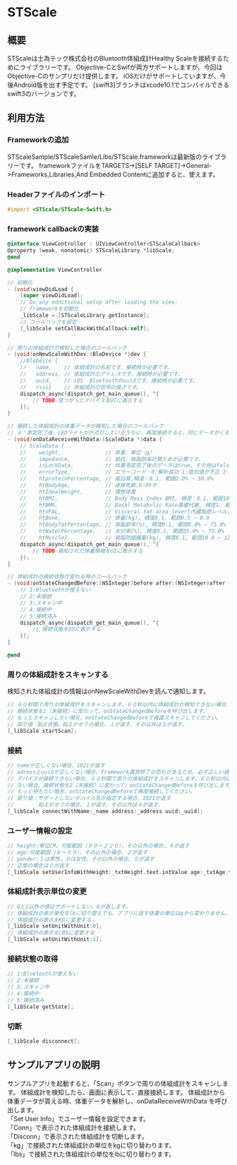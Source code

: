 # STScale

## 概要
STScaleは士為テック株式会社のBluetooth体組成計Healthy Scaleを接続するためにライブラリーです。
Objective-CとSwifが両方サポートしますが、今回はObjective-Cのサンプリだけ提供します。
iOSだけがサポートしていますが、今後Android版を出す予定です。
[swift3]ブランチはxcode10.1でコンパイルできるswift3のバージョンです。

## 利用方法

### Frameworkの追加
STScaleSample/STScaleSamle/Libs/STScale.frameworkは最新版のライブラリーです。
frameworkファイルをTARGETS→[SELF TARGET]->General->Frameworks,Libraries,And Embedded Contentに追加すると、使えます。

### Headerファイルのインポート
```objective-c
#import <STScale/STScale-Swift.h>
```

### framework callbackの実装

```objective-c
@interface ViewController : UIViewController<STScaleCallback>
@property (weak, nonatomic) STScaleLibrary *libScale;
@end

@implementation ViewController

// 初期化
- (void)viewDidLoad {
    [super viewDidLoad];
    // Do any additional setup after loading the view.
    // frameworkを初期化
    _libScale = [STScaleLibrary getInstance];
    // コールバックを設定
    [_libScale setCallBackWithCallback:self];
}

// 周りの体組成計が検知した場合のコールバック
- (void)onNewScaleWithDev:(BleDevice *)dev {
	//BleDeice {
	//   name,    // 体組成計の名前です、接続時が必要です。
	//   address, // 体組成計のアドレスです、接続時が必要です。
	//   uuid,    // iOS  Bluetoothのuuidです、接続時が必要です。
	//   rssi}    // 体組成計の信号の強さです。
    dispatch_async(dispatch_get_main_queue(), ^{
        // TODO 見つかったデバイスをUIに表示する
    });
}

// 接続した体組成計の体重データが検知した場合のコールバック
// ※：測定完了後、LEDライトがが点灯しているうちに、再度接続すると、同じデータがくるので、ご注意ください。
- (void)onDataReceiveWithData:(ScaleData *)data {
	// ScaleData {
    //    weight,              // 体重、単位（g）
    //    impedance,           // 抵抗、体脂肪率計算ためが必要です。
    //    isLockData,          // 体重測定完了後のデータはtrue、その他はfalseになります。
    //    errorType,           // エラーコード　0:解析成功 1:抵抗値が不正 2:年齢不正、利用可能範囲（６〜９９） 3:体重不正、利用可能範囲（１０〜２００kg） 4:身長不正、利用可能範囲（９０〜２２０cm）
    //    htproteinPercentage, // 蛋白質,精度：0.1, 範囲2.0% ~ 30.0%
    //    htBodyAge,           // 身体年齢,6~99オ
    //    htIdealWeight,       // 理想体重
    //    htBMI,               // Body Mass Index BMI, 精度：0.1, 範囲10.0 ~ 90.0
    //    htBMR,               // Basal Metabolic Rate基礎代謝, 精度1, 範囲500 ~ 10000、単位cal
    //    htVFAL,              // Visceral fat area leverl内蔵脂肪レベル, 精度1, 範囲1 ~ 60
    //    htBone,              // 骨量(kg), 精度0.1, 範囲0.5 ~ 8.0
    //    htBodyfatPercentage, // 体脂肪率(%), 精度0.1, 範囲5.0% ~ 75.0%
    //    htWaterPercentage,   // 水分率(%), 精度0.1, 範囲35.0% ~ 75.0%
    //    htMuscle}            // 脱脂防組織量(kg), 精度0.1, 範囲10.0 ~ 120.0
    dispatch_async(dispatch_get_main_queue(), ^{
        // TODO 検知された体重情報をUIに表示する
    });
}

// 体組成計の接続状態が変わる時のコールバック
- (void)onStateChangedBefore:(NSInteger)before after:(NSInteger)after {
	// 1:Bluetoothが使えない
	// 2:未接続
	// 3:スキャン中
	// 4:接続中
	// 5:接続済み
    dispatch_async(dispatch_get_main_queue(), ^{
    	// 接続状態をUIに表示する
    });
}

@end
```

### 周りの体組成計をスキャンする
検知された体組成計の情報はonNewScaleWithDevを読んで通知します。
```objective-c
// ６０秒間で周りの体組成計をスキャンします。６０秒以内に体組成計が検知できない場合、
// 接続状態を2（未接続）に変わって、onStateChangedBeforeを呼び出します。
// もっとスキャンしたい場合、onStateChangedBeforeで再度スキャンしてください。
// 戻り値：BLE状態。BLEがオフの場合、１が返す、その以外は３が返す。
[_libScale startScan];
```

### 接続
```objective-c
// nameが正しくない場合、1021が返す
// adressとuuidが正しくない場合、framework異常終了の恐れがあるため、必ず正しい値を渡してください。
// デバイスが接続できない場合、６０秒間で周りの体組成計をスキャンします。６０秒以内に体組成計が検知でき
// ない場合、接続状態を2（未接続）に変わって、onStateChangedBeforeを呼び出します。
// もっと待ちたい場合、onStateChangedBeforeで再度接続してください。
// 戻り値：サポートしないデバイス名が指定する場合、1021が返す
//        BLEがオフの場合、１が返す、その以外は４が返す。
[_libScale connectWithName:_name address:_address uuid:_uuid];
```

### ユーザー情報の設定
```objective-c
// height:単位CM、可能範囲（９０〜２２０）、その以外の場合、４が返す
// age:可能範囲（６〜９９）、その以外の場合、２が返す
// gender:１は男性、０は女性、その以外の場合、５が返す
// 正常の場合は０が返す
[_libScale setUserInfoWithHeight:_txtHeight.text.intValue age:_txtAge.text.intValue gender:_txtGender.text.intValue];
```

### 体組成計表示単位の変更
```objective-c
// 0と1以外の値はサポートしない、6が返します。
// 体組成計の表示単位をlbに切り替えでも、アプリに返す体重の単位はgから変わりません。
// 体組成計の表示をKGに変更する
[_libScale setUnitWithUnit:0];
// 体組成計の表示をLBSに変更する
[_libScale setUnitWithUnit:1];
```

### 接続状態の取得
```objective-c
// 1:Bluetoothが使えない
// 2:未接続
// 3:スキャン中
// 4:接続中
// 5:接続済み
[_libScale getState];
```

### 切断
```objective-c
[_libScale disconnect];
```

## サンプルアプリの説明
サンプルアプリを起動すると、「Scan」ボタンで周りの体組成計をスキャンします。
体組成計を検知したら、画面に表示して、直接接続します。
体組成計から体重データが貰える時、体重データを解析し、onDataReceiveWithData
を呼び出します。<br>
「Set User Info」でユーザー情報を設定できます。<br>
「Conn」で表示された体組成計を接続します。<br>
「Disconn」で表示された体組成計を切断します。<br>
「kg」で接続された体組成計の単位をkgに切り替わります。<br>
「lbs」で接続された体組成計の単位をlbに切り替わります。<br>












